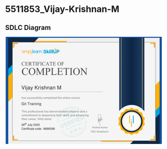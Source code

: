 # 5511853_Vijay-Krishnan-M

## SDLC Diagram

![SDLC Diagram](https://raw.githubusercontent.com/Vijay0514/5511853_Vijay-Krishnan-M/main/SDLC/Screenshot%202025-07-28%20163446.png)

